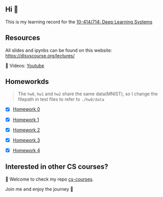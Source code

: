 ## Hi 👋

This is my learning record for the [10-414/714: Deep Learning Systems](https://dlsyscourse.org/)

## Resources

All slides and ipynbs can be found on this website: <https://dlsyscourse.org/lectures/>

🎥 Videos: [Youtube](https://www.youtube.com/@deeplearningsystemscourse1116/videos)

## Homeworkds
> The `hw0`, `hw1` and `hw2` share the same data(MNIST), so I change the filepath in test files to refer to `./hw0/data`

- [x] [Homework 0](./Hws/hw0/)
- [x] [Homework 1](./Hws/hw1/)
- [x] [Homework 2](./Hws/hw2/)
- [x] [Homework 3](./Hws/hw3/)
- [x] [Homework 4](./Hws/hw4/)


## Interested in other CS courses?

:hugs: Welcome to check my repo [cs-courses](https://github.com/MartinLwx/cs-courses). 

Join me and enjoy the journey :rocket:
